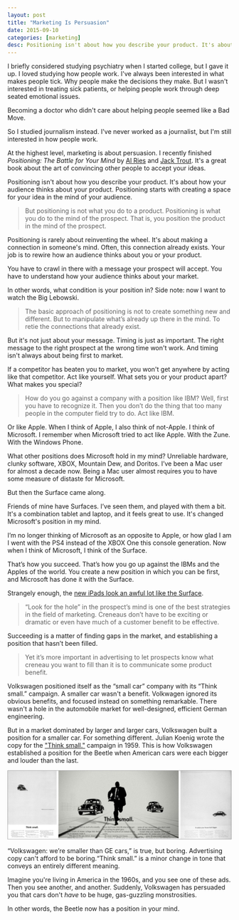 ```yaml
---
layout: post
title: "Marketing Is Persuasion"
date: 2015-09-10
categories: [marketing]
desc: Positioning isn't about how you describe your product. It's about how your audience thinks about your product.
---
```

I briefly considered studying psychiatry when I started college, but I gave it up. I loved studying how people work. I've always been interested in what makes people tick. Why people make the decisions they make. But I wasn't interested in treating sick patients, or helping people work through deep seated emotional issues.

Becoming a doctor who didn't care about helping people seemed like a Bad Move.

So I studied journalism instead. I've never worked as a journalist, but I'm still interested in how people work.

At the highest level, marketing is about persuasion. I recently finished *Positioning: The Battle for Your Mind* by [Al Ries](http://www.ries.com/) and [Jack Trout](http://www.troutandpartners.com/trout-partners-team.asp?F=Jack&L=Trout). It's a great book about the art of convincing other people to accept your ideas.

Positioning isn't about how you describe your product. It's about how your audience thinks about your product. Positioning starts with creating a space for your idea in the mind of your audience.

<blockquote>
  But positioning is not what you do to a product. Positioning is what you do to the mind of the prospect. That is, you position the product in the mind of the prospect.
</blockquote>

Positioning is rarely about reinventing the wheel. It's about making a connection in someone's mind. Often, this connection already exists. Your job is to rewire how an audience thinks about you or your product.

You have to crawl in there with a message your prospect will accept. You have to understand how your audience thinks about your market.

In other words, what condition is your position in? Side note: now I want to watch the Big Lebowski.

<blockquote>
  The basic approach of positioning is not to create something new and different. But to manipulate what’s already up there in the mind. To retie the connections that already exist.
</blockquote>

But it's not just about your message. Timing is just as important. The right message to the right prospect at the wrong time won't work. And timing isn't always about being first to market.

If a competitor has beaten you to market, you won't get anywhere by acting like that competitor. Act like yourself. What sets you or your product apart? What makes you special?

<blockquote>
  How do you go against a company with a position like IBM? Well, first you have to recognize it. Then you don’t do the thing that too many people in the computer field try to do. Act like IBM.
</blockquote>

Or like Apple. When I think of Apple, I also think of not-Apple. I think of Microsoft. I remember when Microsoft tried to act like Apple. With the Zune. With the Windows Phone.

What other positions does Microsoft hold in my mind? Unreliable hardware, clunky software, XBOX, Mountain Dew, and Doritos. I’ve been a Mac user for almost a decade now. Being a Mac user almost requires you to have some measure of distaste for Microsoft.

But then the Surface came along.

Friends of mine have Surfaces. I’ve seen them, and played with them a bit. It's a combination tablet and laptop, and it feels great to use. It's changed Microsoft's position in my mind.

I’m no longer thinking of Microsoft as an opposite to Apple, or how glad I am I went with the PS4 instead of the XBOX One this console generation. Now when I think of Microsoft, I think of the Surface.

That’s how you succeed. That’s how you go up against the IBMs and the Apples of the world. You create a new position in which you can be first, and Microsoft has done it with the Surface.

Strangely enough, the [new iPads look an awful lot like the Surface](http://www.wired.com/2015/09/head-head-apple-ipad-pro-vs-surface-pro-3/).

<blockquote>
  “Look for the hole” in the prospect’s mind is one of the best strategies in the field of marketing. Creneaus don’t have to be exciting or dramatic or even have much of a customer benefit to be effective.
</blockquote>

Succeeding is a matter of finding gaps in the market, and establishing a position that hasn’t been filled.

<blockquote>
  Yet it’s more important in advertising to let prospects know what creneau you want to fill than it is to communicate some product benefit.
</blockquote>

Volkswagen positioned itself as the “small car” company with its “Think small.” campaign. A smaller car wasn't a benefit. Volkwagen ignored its obvious benefits, and focused instead on something remarkable. There wasn't a hole in the automobile market for well-designed, efficient German engineering.

But in a market dominated by larger and larger cars, Volkswagen built a position for a smaller car. For something different. Julian Koenig wrote the copy for the ["Think small."](https://en.wikipedia.org/wiki/Think_Small) campaign in 1959. This is how Volkswagen established a position for the Beetle when American cars were each bigger and louder than the last.

<img src="/img/think-small.jpg">

“Volkswagen: we’re smaller than GE cars,” is true, but boring. Advertising copy can't afford to be boring.“Think small.” is a minor change in tone that conveys an entirely different meaning.

Imagine you're living in America in the 1960s, and you see one of these ads. Then you see another, and another. Suddenly, Volkswagen has persuaded you that cars don't *have* to be huge, gas-guzzling monstrosities.

In other words, the Beetle now has a position in your mind.